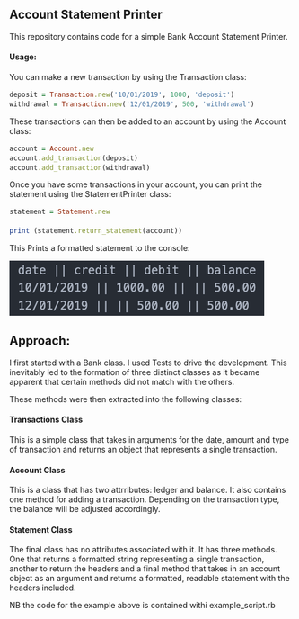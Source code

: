 ## Account Statement Printer
This repository contains code for a simple Bank Account Statement Printer.
#### Usage:

You can make a new transaction by using the Transaction class:

```ruby
deposit = Transaction.new('10/01/2019', 1000, 'deposit')
withdrawal = Transaction.new('12/01/2019', 500, 'withdrawal')
```

These transactions can then be added to an account by using the Account class:

```ruby
account = Account.new
account.add_transaction(deposit)
account.add_transaction(withdrawal)
```

Once you have some transactions in your account, you can print the statement using the StatementPrinter class:

```ruby
statement = Statement.new

print (statement.return_statement(account))
```

This Prints a formatted statement to the console:

![Output](./img.png?raw=true "Title")

## Approach:

I first started with a Bank class.
I used Tests to drive the development.
This inevitably led to the formation of three distinct classes as it 
became apparent that certain methods did not match with the others.

These methods were then extracted into the following classes:

#### Transactions Class

This is a simple class that takes in arguments for the date, amount and type 
of transaction and returns an object that represents a single transaction.

#### Account Class

This is a class that has two attrributes: ledger and balance.
It also contains one method for adding a transaction. Depending on the transaction type,
the balance will be adjusted accordingly.

#### Statement Class

The final class has no attributes associated with it.
It has three methods. One that returns a formatted string representing a single transaction, 
another to return the headers and a final method that takes in an account object as an argument and 
returns a formatted, readable statement with the headers included.

NB the code for the example above is contained withi example_script.rb
